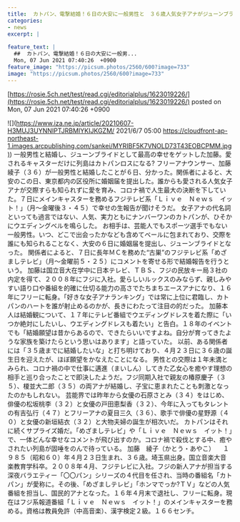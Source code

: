 ```yaml
---
title:  カトパン、電撃結婚！６日の大安に一般男性と　３６歳人気女子アナがジューンブライド  
categories:
- news
excerpt: |
  
feature_text: |
  ##  カトパン、電撃結婚！６日の大安に一般男...
  Mon, 07 Jun 2021 07:40:26  +0900
feature_image: "https://picsum.photos/2560/600?image=733"
image: "https://picsum.photos/2560/600?image=733"
---
```


[https://rosie.5ch.net/test/read.cgi/editorialplus/1623019226/](https://rosie.5ch.net/test/read.cgi/editorialplus/1623019226/)
posted on Mon, 07 Jun 2021 07:40:26  +0900

<!--more-->

![](https://www.iza.ne.jp/article/20210607-H3MUJ3UYNNIPTJRBMIYKIJKGZM/ 2021/6/7 05:00 [https://cloudfront-ap-northeast-1.images.arcpublishing.com/sankei/MYRIBF5K7VNOLD73T43EOBCPMM.jpg)](https://cloudfront-ap-northeast-1.images.arcpublishing.com/sankei/MYRIBF5K7VNOLD73T43EOBCPMM.jpg)) 一般男性と結婚し、ジューンブライドとして最高の幸せをゲットした加藤。愛されるキャスターだけに列島はカトパンロスになる? フリーアナウンサー、加藤綾子（３６）が一般男性と結婚したことが６日、分かった。関係者によると、大安のこの日、東京都内の区役所に婚姻届を提出した。誰からも愛される人気女子アナが交際すらも知られずに愛を育み、コロナ禍で人生最大の決断を下していた。７日にメインキャスターを務めるフジテレビ系「Ｌｉｖｅ　Ｎｅｗｓ　イット！」（月〜金曜後３・４５）で幸せの生報告が聞けそうだ。 女子アナの代名詞といっても過言ではない、人気、実力ともにナンバーワンのカトパンが、ひそかにウエディングベルを鳴らした。 お相手は、芸能人でもスポーツ選手でもない一般男性。いつ、どこで出会ったかなども含めてベールに包まれており、交際を誰にも知られることなく、大安の６日に婚姻届を提出し、ジューンブライドとなった。 関係者によると、７日に長年ＭＣを務めた“古巣”のフジテレビ系「めざましテレビ」（月〜金曜前５・２５）にコメントを寄せる形で結婚報告を行うという。 加藤は国立音大在学中に日本テレビ、ＴＢＳ、フジの民放キー局３社の内定を得て、２００８年にフジに入社。愛らしいルックスのみならず、親しみやすい語り口や番組を的確に仕切る能力の高さでたちまちエースアナになり、１６年にフリーに転身。「好きな女子アナランキング」では常に上位に君臨し、カトパンのハートを誰が射止めるのかが、長きにわたって注目の的だった。 加藤本人は結婚観について、１７年にテレビ番組でウエディングドレスを着た際に「いつか絶対にしたいし、ウエディングドレスも着たい」と告白。１８年のイベントでも「結婚願望は昔からあるので、できたらいいですよね。自分が育ってきたような家族を築けたらという思いはあります」と語っていた。 以前、ある関係者には「３５歳までに結婚したいな」と打ち明けており、４月２３日に３６歳の誕生日を迎えたが、ほぼ願望をかなえたことになる。 男性との交際は１年未満とみられ、コロナ禍の中で仕事に邁進（まいしん）してきた乙女心を癒やす理想の相手と巡り合ったことで即決したようだ。フジ同期入社で親友の椿原慶子（３５）、榎並大二郎（３５）の両アナが結婚し、子宝に恵まれたことも刺激となったのかもしれない。 芸能界では昨年から女優の石原さとみ（３４）をはじめ、俳優の松坂桃李（３２）と女優の戸田恵梨香（３２）、今年に入ってもタレントの有吉弘行（４７）とフリーアナの夏目三久（３６）、歌手で俳優の星野源（４０）と女優の新垣結衣（３２）と大物夫婦の誕生が相次いだ。 カトパンはそれに続くサプライズ婚だ。「めざましテレビ」や「Ｌｉｖｅ　Ｎｅｗｓ　イット！」で、一体どんな幸せなコメントが飛び出すのか。コロナ禍で殺伐とする中、癒やされたい列島が固唾をのんで待っている。 加藤　綾子（かとう・あやこ） 　１９８５（昭和６０）年４月２３日生まれ、３６歳。埼玉県出身。国立音楽大音楽教育学科卒。２００８年４月、フジテレビに入社。フジの新人アナが担当する深夜バラエティー「〇〇パン」シリーズの４代目を任され、当時の番組名「カトパン」が愛称に。その後、「めざましテレビ」「ホンマでっか?ＴＶ」などの人気番組を担当し、国民的アナとなった。１６年４月末で退社し、フリーに転身。現在はフジ系報道番組「Ｌｉｖｅ　Ｎｅｗｓ　イット！」のメインキャスターを務める。資格は教員免許（中高音楽）、漢字検定２級。１６６センチ。
